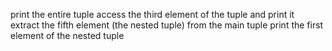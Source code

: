 print the entire tuple
access the third element of the tuple and print it
extract the fifth element (the nested tuple) from the main tuple
print the first element of the nested tuple
